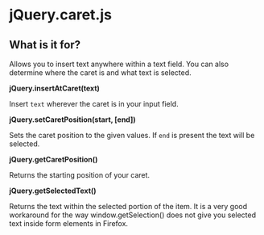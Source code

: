 # jQuery.caret.js

## What is it for?

Allows you to insert text anywhere within a text field.  You can also determine where the caret is and what text is selected.

**jQuery.insertAtCaret(text)**
  
  Insert `text` wherever the caret is in your input field.
  
**jQuery.setCaretPosition(start, [end])**

  Sets the caret position to the given values.  If `end` is present the text will be selected.

**jQuery.getCaretPosition()**

  Returns the starting position of your caret.

**jQuery.getSelectedText()**

  Returns the text within the selected portion of the item.  It is a very good workaround for the way window.getSelection() does not give you selected text inside form elements in Firefox.
